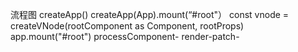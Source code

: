 流程图
createApp()
createApp(App).mount(“#root"） const vnode = createVNode(rootComponent as Component, rootProps)
app.mount("#root") processComponent-
render-patch-
